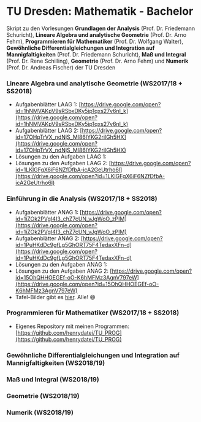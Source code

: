 # TU Dresden: Mathematik - Bachelor
Skript zu den Vorlesungen **Grundlagen der Analysis** (Prof. Dr. Friedemann Schuricht), **Lineare Algebra und analytische Geometrie** (Prof. Dr. Arno Fehm), **Programmieren für Mathematiker** (Prof. Dr. Wolfgang Walter), **Gewöhnliche Differentialgleichungen und Integration auf Mannigfaltigkeiten** (Prof. Dr. Friedemann Schuricht), **Maß und Integral** (Prof. Dr. Rene Schilling), **Geometrie** (Prof. Dr. Arno Fehm) und **Numerik** (Prof. Dr. Andreas Fischer) der TU Dresden

### Lineare Algebra und analytische Geometrie (WS2017/18 + SS2018)
- Aufgabenblätter LAAG 1: [https://drive.google.com/open?id=1hNMVAKpV9sRSbxDKy5ip1qxs27v6nl_k](https://drive.google.com/open?id=1hNMVAKpV9sRSbxDKy5ip1qxs27v6nl_k)
- Aufgabenblätter LAAG 2: [https://drive.google.com/open?id=17OHpTrVX_ndNjS_Ml86IYKG2rilGh5HX](https://drive.google.com/open?id=17OHpTrVX_ndNjS_Ml86IYKG2rilGh5HX)
- Lösungen zu den Aufgaben LAAG 1: 
- Lösungen zu den Aufgaben LAAG 2: [https://drive.google.com/open?id=1LKlGFgX6iF6NZfDfbA-icA2GeUtrho6l](https://drive.google.com/open?id=1LKlGFgX6iF6NZfDfbA-icA2GeUtrho6l)

### Einführung in die Analysis (WS2017/18 + SS2018)
- Aufgabenblätter ANAG 1: [https://drive.google.com/open?id=1iZOk2PVgI4I3_chZ7cUN_vJgWoO_zPIM](https://drive.google.com/open?id=1iZOk2PVgI4I3_chZ7cUN_vJgWoO_zPIM)
- Aufgabenblätter ANAG 2: [https://drive.google.com/open?id=1PuHKdDc9gfLg5GhORT75F4TedaxXFn-d](https://drive.google.com/open?id=1PuHKdDc9gfLg5GhORT75F4TedaxXFn-d)
- Lösungen zu den Aufgaben ANAG 1:
- Lösungen zu den Aufgaben ANAG 2: [https://drive.google.com/open?id=15OhQHHOEGEf-oO-K6hMFMz3AgnV797eW](https://drive.google.com/open?id=15OhQHHOEGEf-oO-K6hMFMz3AgnV797eW)
- Tafel-Bilder gibt es [hier](https://photos.app.goo.gl/ssEPX9AZkWuSExo3A). Alle! :smile:

### Programmieren für Mathematiker (WS2017/18 + SS2018)
- Eigenes Repository mit meinen Programmen: [https://github.com/henrydatei/TU_PROG](https://github.com/henrydatei/TU_PROG)

### Gewöhnliche Differentialgleichungen und Integration auf Mannigfaltigkeiten (WS2018/19)

### Maß und Integral (WS2018/19)

### Geometrie (WS2018/19)

### Numerik (WS2018/19)
